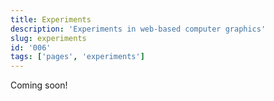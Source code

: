 ```yaml
---
title: Experiments
description: 'Experiments in web-based computer graphics'
slug: experiments
id: '006'
tags: ['pages', 'experiments']
---
```

<p class="feedback:prose status:default bg:default:100 variant:bare emoji:default">Coming soon! </p>
